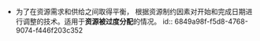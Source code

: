 - 为了在资源需求和供给之间取得平衡， 根据资源制约因素对开始和完成日期进行调整的技术。适用于**资源被过度分配**的情况。
  id:: 6849a98f-f5d8-4768-9074-f446f203c352